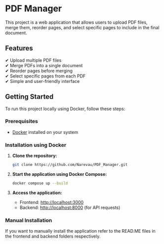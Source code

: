 # PDF Manager

This project is a web application that allows users to upload PDF files, merge them, reorder pages, and select specific pages to include in the final document.  


## Features  
✔ Upload multiple PDF files  
✔ Merge PDFs into a single document  
✔ Reorder pages before merging  
✔ Select specific pages from each PDF  
✔ Simple and user-friendly interface  

## Getting Started  

To run this project locally using Docker, follow these steps:  

### Prerequisites  
- [Docker](https://www.docker.com/get-started) installed on your system  

### Installation using Docker

1. **Clone the repository:**  
   ```sh
   git clone https://github.com/Narevau/PDF_Manager.git 
   ```

2. **Start the application using Docker Compose:**  
   ```sh
   docker compose up --build
   ```

3. **Access the application:**  
   - Frontend: [http://localhost:3000](http://localhost:3000)  
   - Backend: [http://localhost:8000](http://localhost:8000) (for API requests)
  
### Manual Installation

If you want to manually install the application refer to the READ.ME files in the frontend and backend folders respectively.
